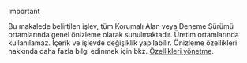 > [!IMPORTANT]
> Bu makalede belirtilen işlev, tüm Korumalı Alan veya Deneme Sürümü ortamlarında genel önizleme olarak sunulmaktadır. Üretim ortamlarında kullanılamaz. İçerik ve işlevde değişiklik yapılabilir. Önizleme özellikleri hakkında daha fazla bilgi edinmek için bkz. [Özellikleri yönetme](../hr-admin-manage-features.md).